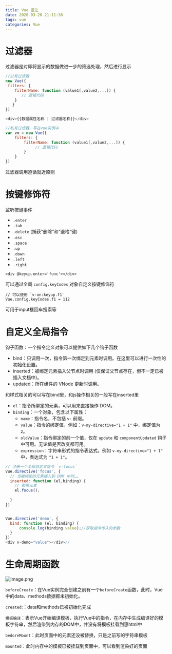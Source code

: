 ```yaml
---
title: Vue 语法
date: 2020-03-20 21:11:38
tags: vue
categories: Vue
---
```


# 过滤器

过滤器是对即将显示的数据做进一步的筛选处理，然后进行显示

```javascript
//公有过滤器
new Vue({       
 filters: {      
    filterName: function (value1[,value2,...]) { 
       // 逻辑代码     
    } 
   }    
})

<div>{{数据属性名称 | 过滤器名称}}</div>

//私有过滤器，写在vue实例中
var vm = new Vue({
    filters: {
        filterName: function (value1[,value2,...]) {
			 // 逻辑代码   
        }
    }
})
```

过滤器调用遵循就近原则

# 按键修饰符

监听按键事件

- `.enter`
- `.tab`
- `.delete` (捕获“删除”和“退格”键)
- `.esc`
- `.space`
- `.up`
- `.down`
- `.left`
- `.right`

```
<div @keyup.enter='func'></div>
```

可以通过全局 `config.keyCodes` 对象自定义按键修饰符

```
// 可以使用 `v-on:keyup.f1`
Vue.config.keyCodes.f1 = 112
```

可用于input框回车搜索等

# 自定义全局指令

钩子函数：一个指令定义对象可以提供如下几个钩子函数

- bind：只调用一次，指令第一次绑定到元素时调用。在这里可以进行一次性的初始化设置。
- inserted：被绑定元素插入父节点时调用 (仅保证父节点存在，但不一定已被插入文档中)。
- updated：所在组件的 VNode 更新时调用。

和样式相关的可以写在bind里，和js操作相关的一般写在inserted里

- `el`：指令所绑定的元素，可以用来直接操作 DOM。
- `binding`：一个对象，包含以下属性：
  - `name`：指令名，不包括 `v-` 前缀。
  - `value`：指令的绑定值，例如：`v-my-directive="1 + 1"` 中，绑定值为 `2`。
  - `oldValue`：指令绑定的前一个值，仅在 `update` 和 `componentUpdated` 钩子中可用。无论值是否改变都可用。
  - `expression`：字符串形式的指令表达式。例如 `v-my-directive="1 + 1"` 中，表达式为 `"1 + 1"`。

```javascript
// 注册一个全局自定义指令 `v-focus`
Vue.directive('focus', {
  // 当被绑定的元素插入到 DOM 中时……
  inserted: function (el,binding) {
    // 聚焦元素
    el.focus();
    
  }
})


Vue.directive('demo', {
  bind: function (el, binding) {
      console.log(binding.value);//获取指令传入的参数
  }
})
<div v-demo="value"></div>//
```

# 生命周期函数

![image.png](https://i.loli.net/2020/03/20/bvuW7zrVQLqelNf.png)

`beforeCreate`：在Vue实例完全创建之前有一个`beforeCreate`函数，此时，Vue中的data、methods数据都未初始化。

`created`:：data和methods已被初始化完成

`模板编译`：表示Vue开始编译模板，执行Vue中的指令，在内存中生成编译好的模板字符串，然后渲染到内存的DOM中，并没有将模板挂载到惠html中

`bedoreMount`：此时页面中的元素还没被替换，只是之前写的字符串模板

`mounted`：此时内存中的模板已被挂载到页面中，可以看到渲染好的页面





